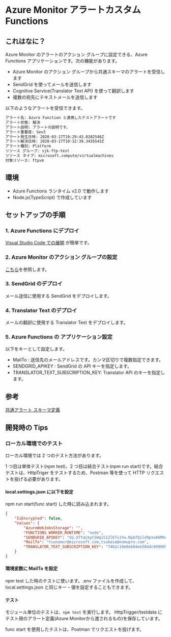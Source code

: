 # Azure Monitor アラートカスタム Functions

## これはなに？

Azure Monitor のアラートのアクション グループに設定できる、Azure Functions アプリケーションです。次の機能があります。

- Azure Monitor のアクション グループから共通スキーマのアラートを受信します
- SendGrid を使ってメールを送信します
- Cognitive Service(Translator Text API) を使って翻訳します
- 複数の宛先にテキストメールを送信します

以下のようなアラートを受信できます。

```txt
アラート名: Azure Function と連携したテストアラートです
アラート状態: 解決
アラート説明: アラートの説明です。
アラート重要度: Sev3
アラート発生日時: 2020-03-17T10:29:43.0282546Z
アラート解決日時: 2020-03-17T10:32:39.3435543Z
アラート種別: Platform
リソース グループ: sjk-ftp-test
リソース タイプ: microsoft.compute/virtualmachines
対象リソース: ftpvm
```

## 環境

- Azure Functions ランタイム v2.0 で動作します
- Node.js(TypeScript) で作成しています

## セットアップの手順

### 1. Azure Functions にデプロイ

[Visual Studio Code での展開](https://docs.microsoft.com/ja-jp/azure/azure-functions/functions-create-first-function-vs-code?pivots=programming-language-csharp#publish-the-project-to-azure) が簡単です。

### 2. Azure Monitor のアクション グループの設定

[こちら](https://docs.microsoft.com/ja-jp/azure/azure-monitor/platform/action-groups)を参照します。

### 3. SendGrid のデプロイ

メール送信に使用する SendGrid をデプロイします。

### 4. Translator Text のデプロイ

メールの翻訳に使用する Translator Text をデプロイします。

### 5. Azure Functions の アプリケーション設定

以下をキーとして設定します。

- MailTo : 送信先のメールアドレスです。カンマ区切りで複数指定できます。
- SENDGRID_APIKEY : SendGrid の API キーを指定します。
- TRANSLATOR_TEXT_SUBSCRIPTION_KEY: Translator API のキーを指定します。

## 参考

[共通アラート スキーマ定義](https://docs.microsoft.com/ja-jp/azure/azure-monitor/platform/alerts-common-schema-definitions)

## 開発時の Tips

### ローカル環境でのテスト

ローカル環境では 2 つのテスト方法があります。

1 つ目は単体テスト(npm test)、2 つ目は結合テスト(npm run start)です。結合テストは、HttpTriger をテストするため、Postman 等を使って HTTP リクエストを投げる必要があります。

#### local.settings.json に以下を設定

npm run start(func start) した時に読み込まれます。

```json
{
    "IsEncrypted": false,
    "Values": {
        "AzureWebJobsStorage": "",
        "FUNCTIONS_WORKER_RUNTIME": "node",
        "SENDGRID_APIKEY": "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",
        "MailTo": "tsunomur@microsoft.com,tsubasa@nomupro.com",
        "TRANSLATOR_TEXT_SUBSCRIPTION_KEY": "74b2c19e0e604ee584dc9999996d0ba6"
    }
}
```

#### 環境変数に MailTo を設定

npm test した時のテストに使います。.env ファイルを作成して、local.settings.json と同じキー・値を設定することもできます。

#### テスト

モジュール単位のテストは、`npm test` を実行します。 HttpTrigger/testdata にテスト用のアラート定義(Azure Monitorから渡されるもの)を保存しています。

func start を使用したテストは、Postman でリクエストを投げます。
